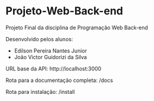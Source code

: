 # Projeto-Web-Back-end

Projeto Final da disciplina de Programação Web Back-end

Desenvolvido pelos alunos: 
  - Edilson Pereira Nantes Junior
  - João Victor Guidorizi da Silva

URL base da API: http://localhost:3000

Rota para a documentação completa: /docs

Rota para instalação: /install
